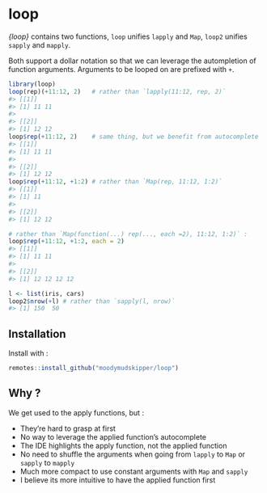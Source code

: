 
<!-- README.md is generated from README.Rmd. Please edit that file -->

# loop

*{loop}* contains two functions, `loop` unifies `lapply` and `Map`,
`loop2` unifies `sapply` and `mapply`.

Both support a dollar notation so that we can leverage the autompletion
of function arguments. Arguments to be looped on are prefixed with `+`.

``` r
library(loop)
loop(rep)(+11:12, 2)   # rather than `lapply(11:12, rep, 2)`
#> [[1]]
#> [1] 11 11
#> 
#> [[2]]
#> [1] 12 12
loop$rep(+11:12, 2)    # same thing, but we benefit from autocomplete
#> [[1]]
#> [1] 11 11
#> 
#> [[2]]
#> [1] 12 12
loop$rep(+11:12, +1:2) # rather than `Map(rep, 11:12, 1:2)`
#> [[1]]
#> [1] 11
#> 
#> [[2]]
#> [1] 12 12

# rather than `Map(function(...) rep(..., each =2), 11:12, 1:2)` :
loop$rep(+11:12, +1:2, each = 2) 
#> [[1]]
#> [1] 11 11
#> 
#> [[2]]
#> [1] 12 12 12 12

l <- list(iris, cars)
loop2$nrow(+l) # rather than `sapply(l, nrow)`
#> [1] 150  50
```

## Installation

Install with :

``` r
remotes::install_github("moodymudskipper/loop")
```

## Why ?

We get used to the apply functions, but :

  - They’re hard to grasp at first
  - No way to leverage the applied function’s autocomplete
  - The IDE highlights the apply function, not the applied function
  - No need to shuffle the arguments when going from `lapply` to `Map`
    or `sapply` to `mapply`
  - Much more compact to use constant arguments with `Map` and `sapply`
  - I believe its more intuitive to have the applied function first
